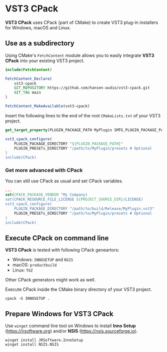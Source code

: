 # VST3 CPack

**VST3 CPack** uses CPack (part of CMake) to create VST3 plug-in installers for Windows, macOS and Linux. 

## Use as a subdirectory

Using CMake's ```FetchContent``` module allows you to easily integrate **VST3 CPack** into your existing VST3 project.

```cmake
include(FetchContent)

FetchContent_Declare(
    vst3-cpack
    GIT_REPOSITORY https://github.com/hansen-audio/vst3-cpack.git
    GIT_TAG main
)

FetchContent_MakeAvailable(vst3-cpack)
```

Insert the following lines to the end of the root ```CMakeLists.txt``` of your VST3 project.

```cmake
get_target_property(PLUGIN_PACKAGE_PATH MyPlugin SMTG_PLUGIN_PACKAGE_PATH)

vst3_cpack_configure(
    PLUGIN_PACKAGE_DIRECTORY "${PLUGIN_PACKAGE_PATH}"
    PLUGIN_PRESETs_DIRECTORY "/path/to/MyPlugin/presets # Optional
)
include(CPack)
```

### Get more advanced with CPack
You can still use CPack as usual and set CPack variables.

```cmake
...
set(CPACK_PACKAGE_VENDOR "My Company)
set(CPACK_RESOURCE_FILE_LICENSE ${PROJECT_SOURCE_DIR}/LICENSE)
vst3_cpack_configure(
    PLUGIN_PACKAGE_DIRECTORY "/path/to/build/Release/MyPlugin.vst3"
    PLUGIN_PRESETs_DIRECTORY "/path/to/MyPlugin/presets # Optional
)
include(CPack)
```

## Execute CPack on command line

**VST3 CPack** is tested with following CPack geneartors:

* Windows: ```INNOSETUP``` and ```NSIS```
* macOS: ```productbuild```
* Linux: ```TGZ```

Other CPack generators might work as well.

Execute CPack inside the CMake binary directory of your VST3 project. 

```console
cpack -G INNOSETUP .
```

## Prepare Windows for VST3 CPack

Use ```winget``` command line tool on Windows to install **Inno Setup** (https://jrsoftware.org) and/or **NSIS** (https://nsis.sourceforge.io).

```console
winget install JRSoftware.InnoSetup
winget install NSIS.NSIS
```